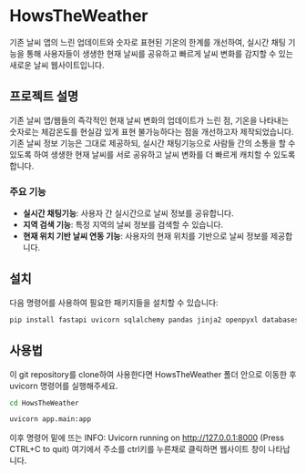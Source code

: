 # HowsTheWeather

기존 날씨 앱의 느린 업데이트와 숫자로 표현된 기온의 한계를 개선하여, 실시간 채팅 기능을 통해 사용자들이 생생한 현재 날씨를 공유하고 빠르게 날씨 변화를 감지할 수 있는 새로운 날씨 웹사이트입니다.

## 프로젝트 설명

기존 날씨 앱/웹들의 즉각적인 현재 날씨 변화의 업데이트가 느린 점, 기온을 나타내는 숫자로는 체감온도를 현실감 있게 표현 불가능하다는 점을 개선하고자 제작되었습니다. 기존 날씨 정보 기능은 그대로 제공하되, 실시간 채팅기능으로 사람들 간의 소통을 할 수 있도록 하여 생생한 현재 날씨를 서로 공유하고 날씨 변화를 더 빠르게 캐치할 수 있도록 합니다.

### 주요 기능
- **실시간 채팅기능**: 사용자 간 실시간으로 날씨 정보를 공유합니다.
- **지역 검색 기능**: 특정 지역의 날씨 정보를 검색할 수 있습니다.
- **현재 위치 기반 날씨 연동 기능**: 사용자의 현재 위치를 기반으로 날씨 정보를 제공합니다.

## 설치

다음 명령어를 사용하여 필요한 패키지들을 설치할 수 있습니다:

```bash
pip install fastapi uvicorn sqlalchemy pandas jinja2 openpyxl databases
```

## 사용법

이 git repository를 clone하여 사용한다면 HowsTheWeather 폴더 안으로 이동한 후 uvicorn 명령어를 실행해주세요.

```bash
cd HowsTheWeather
```
```bash
uvicorn app.main:app
```

이후 명령어 밑에 뜨는 
INFO:     Uvicorn running on http://127.0.0.1:8000 (Press CTRL+C to quit)
여기에서 주소를 ctrl키를 누른채로 클릭하면 웹사이트 창이 나타납니다.
